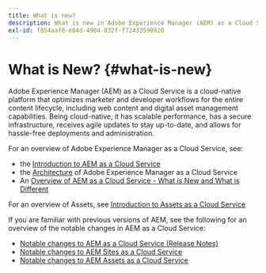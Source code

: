 ```yaml
---
title: What is new?
description: What is new in Adobe Experience Manager (AEM) as a Cloud Service.
exl-id: f854aaf8-e84d-4904-832f-f72433590920
---
```

# What is New? {#what-is-new}

<!-- For the pre-release of Adobe Experience Manager (AEM) as a Cloud Service everything is new. -->

Adobe Experience Manager (AEM) as a Cloud Service is a cloud-native platform that optimizes marketer and developer workflows for the entire content lifecycle, including web content and digital asset management capabilities. Being cloud-native, it has scalable performance, has a secure infrastructure, receives agile updates to stay up-to-date, and allows for hassle-free deployments and administration.

For an overview of Adobe Experience Manager as a Cloud Service, see:
* the [Introduction to AEM as a Cloud Service](/help/overview/introduction.md)
* the [Architecture](/help/overview/architecture.md) of Adobe Experience Manager as a Cloud Service
* An [Overview of AEM as a Cloud Service - What is New and What is Different](/help/overview/what-is-new-and-different.md)

<!-- Link to introduction or what's new of Sites. -->

For an overview of Assets, see [Introduction to Assets as a Cloud Service](/help/assets/overview.md)

If you are familiar with previous versions of AEM, see the following for an overview of the notable changes in AEM as a Cloud Service:

* [Notable changes to AEM as a Cloud Service (Release Notes)](/help/release-notes/aem-cloud-changes.md)
* [Notable changes to AEM Sites as a Cloud Service](/help/sites-cloud/sites-cloud-changes.md)
* [Notable changes to AEM Assets as a Cloud Service](/help/assets/assets-cloud-changes.md)
